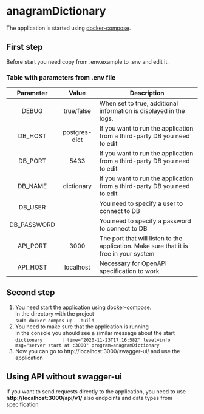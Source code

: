 # anagramDictionary
The application is started using [docker-compose](https://docs.docker.com/compose/).  
## First step
Before start you need copy from .env.example to .env and edit it.
### Table with parameters from .env file
| Parameter     | Value         | Description  |
| :-------------: |:-------------:| -----|
| DEBUG         | true/false    | When set to true, additional information is displayed in the logs. |
| DB_HOST       | postgres-dict | If you want to run the application from a third-party DB you need to edit |
| DB_PORT       | 5433          | If you want to run the application from a third-party DB you need to edit |
| DB_NAME       | dictionary    | If you want to run the application from a third-party DB you need to edit |
| DB_USER       |               | You need to specify a user to connect to DB |
| DB_PASSWORD   |               | You need to specify a password to connect to DB |
| API_PORT      | 3000          | The port that will listen to the application. Make sure that it is free in your system |
| API_HOST      | localhost     | Necessary for OpenAPI specification to work |
## Second step
1. You need start the application using docker-compose.  
In the directory with the project  
`sudo docker-compos up --build`  
2. You need to make sure that the application is running  
   In the console you should see a similar message about the start  
`dictionary       | time="2020-11-23T17:16:58Z" level=info msg="server start at :3000" program=anagramDictionary`  
3. Now you can go to http://localhost:3000/swagger-ui/ and use the application 
## Using API without swagger-ui
If you want to send requests directly to the application, you need to use **http://localhost:3000/api/v1/** also endpoints and data types from specification
